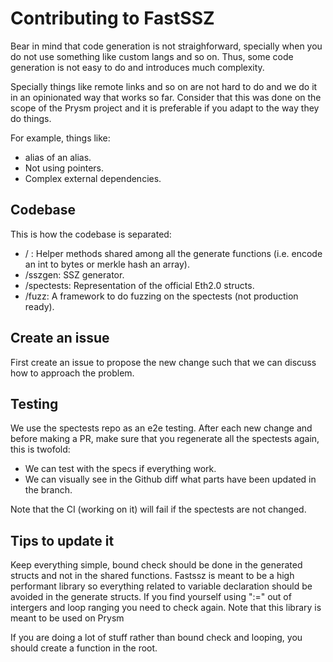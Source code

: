 
# Contributing to FastSSZ

Bear in mind that code generation is not straighforward, specially when you do not use something like custom langs and so on. Thus, some code generation is not easy to do and introduces much complexity.

Specially things like remote links and so on are not hard to do and we do it in an opinionated way that works so far. Consider that this was done on the scope of the Prysm project and it is preferable if you adapt to the way they do things.

For example, things like:
- alias of an alias.
- Not using pointers.
- Complex external dependencies.

## Codebase

This is how the codebase is separated:

- / : Helper methods shared among all the generate functions (i.e. encode an int to bytes or merkle hash an array).
- /sszgen: SSZ generator.
- /spectests: Representation of the official Eth2.0 structs.
- /fuzz: A framework to do fuzzing on the spectests (not production ready).

## Create an issue

First create an issue to propose the new change such that we can discuss how to approach the problem.

## Testing

We use the spectests repo as an e2e testing.
After each new change and before making a PR, make sure that you regenerate all the spectests again, this is twofold:
- We can test with the specs if everything work.
- We can visually see in the Github diff what parts have been updated in the branch.

Note that the CI (working on it) will fail if the spectests are not changed.

## Tips to update it

Keep everything simple, bound check should be done in the generated structs and not in the shared functions.
Fastssz is meant to be a high performant library so everything related to variable declaration should be avoided in the generate structs. If you find yourself using ":=" out of intergers and loop ranging you need to check again.
Note that this library is meant to be used on Prysm

If you are doing a lot of stuff rather than bound check and looping, you should create a function in the root.
